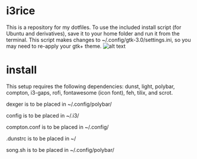 # i3rice
This is a repository for my dotfiles. To use the included install script (for Ubuntu and derivatives), save it to your home folder and run it from the terminal. This script makes changes to ~/.config/gtk-3.0/settings.ini, so you may need to re-apply your gtk+ theme.
![alt text](https://i.imgur.com/kDnTx9W.jpg)

# install
This setup requires the following dependencies: dunst, light, polybar, compton, i3-gaps, rofi, fontawesome (icon font), feh, tilix, and scrot.

dexger is to be placed in ~/.config/polybar/

config is to be placed in ~/.i3/

compton.conf is to be placed in ~/.config/

.dunstrc is to be placed in ~/

song.sh is to be placed in ~/.config/polybar/


